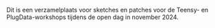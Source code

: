 Dit is een verzamelplaats voor sketches en patches voor de Teensy- en PlugData-workshops tijdens de open dag in november 2024. 